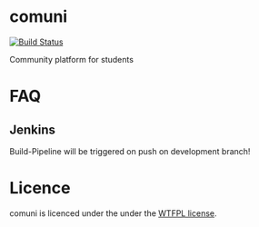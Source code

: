 # comuni

[![Build Status](https://softwaredesign.foundation/jenkins/buildStatus/icon?job=comuni-build)](https://softwaredesign.foundation/jenkins/job/comuni-build/)

Community platform for students

# FAQ

## Jenkins

Build-Pipeline will be triggered on push on development branch!

# Licence
comuni is licenced under the under the [WTFPL license](http://www.wtfpl.net/).

#
